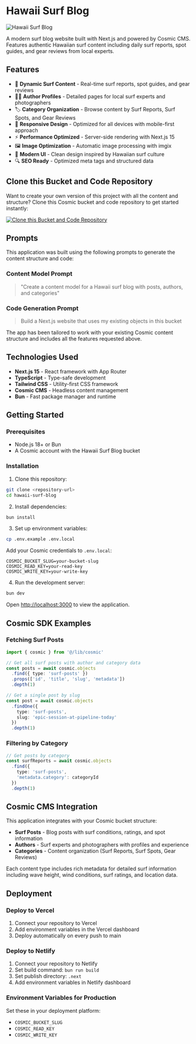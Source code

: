 # Hawaii Surf Blog

![Hawaii Surf Blog](https://imgix.cosmicjs.com/749a6fb0-7078-11f0-a051-23c10f41277a-photo-1502933691298-84fc14542831-1754232308122.jpg?w=1200&h=300&fit=crop&auto=format,compress)

A modern surf blog website built with Next.js and powered by Cosmic CMS. Features authentic Hawaiian surf content including daily surf reports, spot guides, and gear reviews from local experts.

## Features

- 🌊 **Dynamic Surf Content** - Real-time surf reports, spot guides, and gear reviews
- 🏄‍♂️ **Author Profiles** - Detailed pages for local surf experts and photographers  
- 🏷️ **Category Organization** - Browse content by Surf Reports, Surf Spots, and Gear Reviews
- 📱 **Responsive Design** - Optimized for all devices with mobile-first approach
- ⚡ **Performance Optimized** - Server-side rendering with Next.js 15
- 🖼️ **Image Optimization** - Automatic image processing with imgix
- 🎨 **Modern UI** - Clean design inspired by Hawaiian surf culture
- 🔍 **SEO Ready** - Optimized meta tags and structured data

## Clone this Bucket and Code Repository

Want to create your own version of this project with all the content and structure? Clone this Cosmic bucket and code repository to get started instantly:

[![Clone this Bucket and Code Repository](https://img.shields.io/badge/Clone%20this%20Bucket-29abe2?style=for-the-badge&logo=cosmic&logoColor=white)](https://app.cosmic-staging.com/projects/new?clone_bucket=688f758eb5e4a42c017a283a&clone_repository=688f909670106502cd8408ca)

## Prompts

This application was built using the following prompts to generate the content structure and code:

### Content Model Prompt

> "Create a content model for a Hawaii surf blog with posts, authors, and categories"

### Code Generation Prompt

> Build a Next.js website that uses my existing objects in this bucket

The app has been tailored to work with your existing Cosmic content structure and includes all the features requested above.

## Technologies Used

- **Next.js 15** - React framework with App Router
- **TypeScript** - Type-safe development
- **Tailwind CSS** - Utility-first CSS framework
- **Cosmic CMS** - Headless content management
- **Bun** - Fast package manager and runtime

## Getting Started

### Prerequisites

- Node.js 18+ or Bun
- A Cosmic account with the Hawaii Surf Blog bucket

### Installation

1. Clone this repository:
```bash
git clone <repository-url>
cd hawaii-surf-blog
```

2. Install dependencies:
```bash
bun install
```

3. Set up environment variables:
```bash
cp .env.example .env.local
```

Add your Cosmic credentials to `.env.local`:
```
COSMIC_BUCKET_SLUG=your-bucket-slug
COSMIC_READ_KEY=your-read-key
COSMIC_WRITE_KEY=your-write-key
```

4. Run the development server:
```bash
bun dev
```

Open [http://localhost:3000](http://localhost:3000) to view the application.

## Cosmic SDK Examples

### Fetching Surf Posts
```typescript
import { cosmic } from '@/lib/cosmic'

// Get all surf posts with author and category data
const posts = await cosmic.objects
  .find({ type: 'surf-posts' })
  .props(['id', 'title', 'slug', 'metadata'])
  .depth(1)

// Get a single post by slug
const post = await cosmic.objects
  .findOne({ 
    type: 'surf-posts', 
    slug: 'epic-session-at-pipeline-today' 
  })
  .depth(1)
```

### Filtering by Category
```typescript
// Get posts by category
const surfReports = await cosmic.objects
  .find({ 
    type: 'surf-posts',
    'metadata.category': categoryId 
  })
  .depth(1)
```

## Cosmic CMS Integration

This application integrates with your Cosmic bucket structure:

- **Surf Posts** - Blog posts with surf conditions, ratings, and spot information
- **Authors** - Surf experts and photographers with profiles and experience
- **Categories** - Content organization (Surf Reports, Surf Spots, Gear Reviews)

Each content type includes rich metadata for detailed surf information including wave height, wind conditions, surf ratings, and location data.

## Deployment

### Deploy to Vercel

1. Connect your repository to Vercel
2. Add environment variables in the Vercel dashboard
3. Deploy automatically on every push to main

### Deploy to Netlify

1. Connect your repository to Netlify
2. Set build command: `bun run build`
3. Set publish directory: `.next`
4. Add environment variables in Netlify dashboard

### Environment Variables for Production

Set these in your deployment platform:
- `COSMIC_BUCKET_SLUG`
- `COSMIC_READ_KEY`
- `COSMIC_WRITE_KEY`
<!-- README_END -->